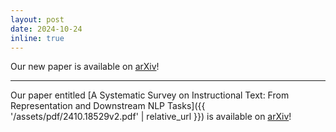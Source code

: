 ```yaml
---
layout: post
date: 2024-10-24
inline: true
---
```


Our new paper is available on [arXiv](https://arxiv.org/)!

***
Our paper entitled [A Systematic Survey on Instructional Text: From Representation and Downstream NLP Tasks]({{ '/assets/pdf/2410.18529v2.pdf' | relative_url }}) is available on [arXiv](https://arxiv.org/)!